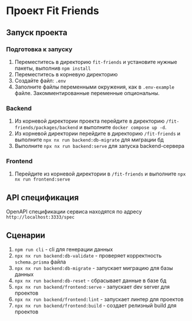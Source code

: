 # Проект Fit Friends

## Запуск проекта

### Подготовка к запуску

1. Переместитесь в директорию `fit-friends` и установите нужные пакеты, выполнив `npm install`
2. Переместитесь в корневую директорию
3. Создайте файл: `.env`
4. Заполните файлы переменными окружения, как в `.env-example` файле. Закомментированные переменные опциональны.

### Backend

1. Из корневой директории проекта перейдите в директорию `/fit-friends/packages/backend` и выполните `docker compose up -d`.
2. Из корневой директории перейдите в директорию `/fit-friends` и выполните `npx nx run backend:db-migrate` для миграции бд 
3. Выполните `npx nx run backend:serve` для запуска backend-сервера

### Frontend

1. Перейдите из корневой директории в `/fit-friends` и выполните `npx nx run frontend:serve`

## API спецификация

OpenAPI спецификации сервиса находятся по адресу `http://localhost:3333/spec`

## Сценарии

1. `npm run cli` - cli для генерации данных
2. `npx nx run backend:db-validate` - проверяет корректность `schema.prisma` файла
3. `npx nx run backend:db-migrate` - запускает миграцию для базы данных
4. `npx nx run backend:db-reset` - сбрасывает данные в базе бд
5. `npx nx run backend/frontend:serve` - запускает dev server для проектов
6. `npx nx run backend/frontend:lint` - запускает линтер для проектов
7. `npx nx run backend/frontend:build` - создает релизный build для проектов
